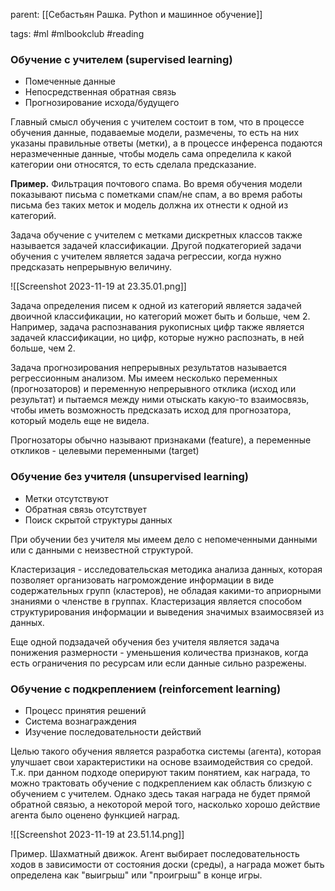parent: [[Себастьян Рашка. Python и машинное обучение]]

tags: #ml #mlbookclub #reading 

### Обучение с учителем (supervised learning)

- Помеченные данные
- Непосредственная обратная связь
- Прогнозирование исхода/будущего

Главный смысл обучения с учителем состоит в том, что в процессе обучения данные, подаваемые модели, размечены, то есть на них указаны правильные ответы (метки), а в процессе инференса подаются неразмеченные данные, чтобы модель сама определила к какой категории они относятся, то есть сделала предсказание.

**Пример.** Фильтрация почтового спама. Во время обучения модели показывают письма с пометками спам/не спам, а во время работы письма без таких меток и модель должна их отнести к одной из категорий.

Задача обучение с учителем с метками дискретных классов также называется задачей классификации. Другой подкатегорией задачи обучения с учителем является задача регрессии, когда нужно предсказать непрерывную величину.

![[Screenshot 2023-11-19 at 23.35.01.png]]

Задача определения писем к одной из категорий является задачей двоичной классификации, но категорий может быть и больше, чем 2. Например, задача распознавания рукописных цифр также является задачей классификации, но цифр, которые нужно распознать, в ней больше, чем 2.

Задача прогнозирования непрерывных результатов называется регрессионным анализом. Мы имеем несколько переменных (прогнозаторов) и переменную непрерывного отклика (исход или результат) и пытаемся между ними отыскать какую-то взаимосвязь, чтобы иметь возможность предсказать исход для прогнозатора, который модель еще не видела.

Прогнозаторы обычно называют признаками (feature), а переменные откликов - целевыми переменными (target)
### Обучение без учителя (unsupervised learning)

- Метки отсутствуют
- Обратная связь отсутствует
- Поиск скрытой структуры данных

При обучении без учителя мы имеем дело с непомеченными данными или с данными с неизвестной структурой.

Кластеризация - исследовательская методика анализа данных, которая позволяет организовать нагромождение информации в виде содержательных групп (кластеров), не обладая какими-то априорными знаниями о членстве в группах. Кластеризация является способом структурирования информации и выведения значимых взаимосвязей из данных.

Еще одной подзадачей обучения без учителя является задача понижения размерности - уменьшения количества признаков, когда есть ограничения по ресурсам или если данные сильно разрежены.

### Обучение с подкреплением (reinforcement learning)

- Процесс принятия решений
- Система вознаграждения
- Изучение последовательности действий

Целью такого обучения является разработка системы (агента), которая улучшает свои характеристики на основе взаимодействия со средой. Т.к. при данном подходе оперируют таким понятием, как награда, то можно трактовать обучение с подкреплением как область близкую с обучением с учителем. Однако здесь такая награда не будет прямой обратной связью, а некоторой мерой того, насколько хорошо действие агента было оценено функцией наград.

![[Screenshot 2023-11-19 at 23.51.14.png]]

Пример. Шахматный движок. Агент выбирает последовательность ходов в зависимости от состояния доски (среды), а награда может быть определена как "выигрыш" или "проигрыш" в конце игры.